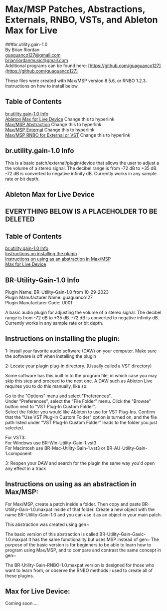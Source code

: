 # Max/MSP Patches, Abstractions, Externals, RNBO, VSTs, and Ableton Max for Live 

###br.utility.gain-1.0   
By Brian Riordan  
[guaguanco127@gmail.com](mailto:guaguanco127@gmail.com)  
[brianriordanmusic@gmail.com](mailto:brianriordanmusic@gmail.com)  
Additional programs can be found here: [https://github.com/guaguanco127](https://github.com/guaguanco127)

These files were created with Max/MSP version 8.5.6, or RNBO 1.2.3. Instructions on how to install below. 

## Table of Contents

[br.utility.gain-1.0 Info](#info)   
[Ableton Max for Live Device](#M4L) Change this to hyperlink  
[Max/MSP Abstraction](#Max) Change this to hyperlink   
[Max/MSP External](#Max) Change this to hyperlink    
[Max/MSP RNBO for External or VST](#RNBO) Change this to hyperlink 


## <a name="info"></a>br.utility.gain-1.0 Info

This is a basic patch/external/plugin/device that allows the user to adjust a the volume of a stereo signal. The decibel range is from -72 dB to +35 dB.
-72 dB is converted to negative infinity dB.
Currently works in any sample rate or bit depth.  

## <a name="M4:"></a>Ableton Max for Live Device  
 

## EVERYTHING BELOW IS A PLACEHOLDER TO BE DELETED

## Table of Contents

[br.utility.gain-1.0 Info](#plugininfo)  
[Instructions on installing the plugin](#installation)  
[Instructions on using as an abstraction in Max/MSP](#maxmsp)  
[Max for Live Device](#maxforlive)

## <a name="plugininfo"></a>BR-Utility-Gain-1.0 Info 

Plugin Name: BR-Utility-Gain-1.0 from 10-29-2023  
Plugin Manufacturer Name: guaguanco127  
Plugin Manufacturer Code: U001

A basic audio plugin for adjusting the volume of a stereo signal. 
The decibel range is from -72 dB to +35 dB.
-72 dB is converted to negative infinity dB.
Currently works in any sample rate or bit depth. 


## <a name="installation"></a>Instructions on installing the plugin:

1: Install your favorite audio software (DAW) on your computer. Make sure the software is off when installing the plugin
 
2: Locate your plugin plug-in directory. (Usually called a VST directory)  

Some software has this built in to the program file, in which case you may skip this step and proceed to the next one. A DAW such as Ableton Live requires you to do this manually, like so:  

Go to the "Options" menu and select "Preferences".  
Under "Preferences", select the "File Folder" menu.
Click the "Browse" button next to "VST Plug-In Custom Folder".  
Select the folder you would like Ableton to use for VST Plug-Ins.
Confirm that the "Use VST Plug-In Custom Folder" option is turned on, and the file path listed under "VST Plug-In Custom Folder" leads to the folder you just selected.

For VST3:   
For Windows use BR-Win-Utility-Gain-1.vst3   
For Macintosh use BR-Mac-Utility-Gain-1.vst3 or BR-AU-Utility-Gain-1.component

3: Reopen your DAW and search for the plugin the same way you'd open any effect in a track

## <a name="maxmsp"></a>Instructions on using as an abstraction in Max/MSP:


For Max/MSP, create a patch inside a folder. Then copy and paste BR-Utility-Gain-1.0.maxpat inside of that folder. Create a new object with the name BR-Utility-Gain-1.0 and you can use it as an object in your main patch. 

This abstraction was created using gen~ 

The basic version of this abstraction is called BR-Utility-Gain-Gasic-1.0.maxpat
It has the same functionality but uses MSP instead of gen~
The purpose of the basic version is for beginners to be able to learn how to program using Max/MSP, and to compare and contrast the same concept in gen~ 

The BR-Utility-Gain-RNBO-1.0.maxpat version is designed for those who want to learn from, or observe the RNBO methods I used to create all of these plugins. 

## <a name="maxforlive"></a>Max for Live Device:

Coming soon.....
 